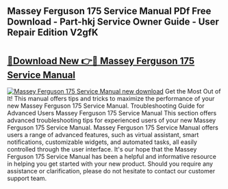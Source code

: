 ## Massey Ferguson 175 Service Manual PDf Free Download - Part-hkj Service Owner Guide - User Repair Edition V2gfK

# <h2><a href="http://bc92292.oget.top/?id=Massey+Ferguson+175+Service+Manual">🔗Download New 👉🔴 Massey Ferguson 175 Service Manual</a></h2>

[![Massey Ferguson 175 Service Manual new download](https://i.imgur.com/5g1atiW.png)](http://bc92292.oget.top/?id=Massey+Ferguson+175+Service+Manual)
Get the Most Out of It! This manual offers tips and tricks to maximize the performance of your new Massey Ferguson 175 Service Manual. Troubleshooting Guide for Advanced Users Massey Ferguson 175 Service Manual This section offers advanced troubleshooting tips for experienced users of your new Massey Ferguson 175 Service Manual. Massey Ferguson 175 Service Manual offers users a range of advanced features, such as virtual assistant, smart notifications, customizable widgets, and automated tasks, all easily controlled through the user interface. It's our hope that the Massey Ferguson 175 Service Manual has been a helpful and informative resource in helping you get started with your new product. Should you require any assistance or clarification, please do not hesitate to contact our customer support team.
